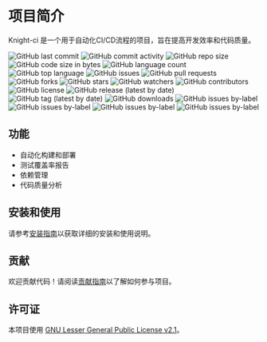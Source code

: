 # 项目简介

Knight-ci 是一个用于自动化CI/CD流程的项目，旨在提高开发效率和代码质量。

![GitHub last commit](https://img.shields.io/github/last-commit/yoyomooc/Knight-ci)
![GitHub commit activity](https://img.shields.io/github/commit-activity/m/yoyomooc/Knight-ci)
![GitHub repo size](https://img.shields.io/github/repo-size/yoyomooc/Knight-ci)
![GitHub code size in bytes](https://img.shields.io/github/languages/code-size/yoyomooc/Knight-ci)
![GitHub language count](https://img.shields.io/github/languages/count/yoyomooc/Knight-ci)
![GitHub top language](https://img.shields.io/github/languages/top/yoyomooc/Knight-ci)
![GitHub issues](https://img.shields.io/github/issues/yoyomooc/Knight-ci)
![GitHub pull requests](https://img.shields.io/github/issues-pr/yoyomooc/Knight-ci)
![GitHub forks](https://img.shields.io/github/forks/yoyomooc/Knight-ci)
![GitHub stars](https://img.shields.io/github/stars/yoyomooc/Knight-ci)
![GitHub watchers](https://img.shields.io/github/watchers/yoyomooc/Knight-ci)
![GitHub contributors](https://img.shields.io/github/contributors/yoyomooc/Knight-ci)
![GitHub license](https://img.shields.io/github/license/yoyomooc/Knight-ci)
![GitHub release (latest by date)](https://img.shields.io/github/v/release/yoyomooc/Knight-ci)
![GitHub tag (latest by date)](https://img.shields.io/github/v/tag/yoyomooc/Knight-ci)
![GitHub downloads](https://img.shields.io/github/downloads/yoyomooc/Knight-ci/total)
![GitHub issues by-label](https://img.shields.io/github/issues/yoyomooc/Knight-ci/help%20wanted)
![GitHub issues by-label](https://img.shields.io/github/issues/yoyomooc/Knight-ci/good%20first%20issue)
![GitHub issues by-label](https://img.shields.io/github/issues/yoyomooc/Knight-ci/bug)
![GitHub issues by-label](https://img.shields.io/github/issues/yoyomooc/Knight-ci/enhancement)

## 功能

- 自动化构建和部署
- 测试覆盖率报告
- 依赖管理
- 代码质量分析

## 安装和使用

请参考[安装指南](docs/installation.md)以获取详细的安装和使用说明。

## 贡献

欢迎贡献代码！请阅读[贡献指南](docs/contributing.md)以了解如何参与项目。

## 许可证

本项目使用 [GNU Lesser General Public License v2.1](LICENSE)。
